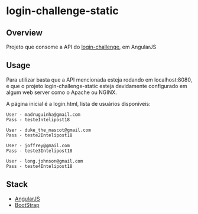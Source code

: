 # login-challenge-static


## Overview

Projeto que consome a API do [login-challenge](https://github.com/jleber/login-challenge), em AngularJS

## Usage

Para utilizar basta que a API mencionada esteja rodando em localhost:8080, e que o projeto login-challenge-static esteja devidamente configurado em algum web server como o Apache ou NGINX.

A página inicial é a login.html, lista de usuários disponíveis:

    User - madruguinha@gmail.com
    Pass - testeIntelipost18

    User - duke_the_mascot@gmail.com
    Pass - teste2Intelipost18

    User - joffrey@gmail.com
    Pass - teste3Intelipost18

    User - long.johnson@gmail.com
    Pass - teste4Intelipost18

## Stack

* [AngularJS](https://angularjs.org/)
* [BootStrap](https://getbootstrap.com/)

